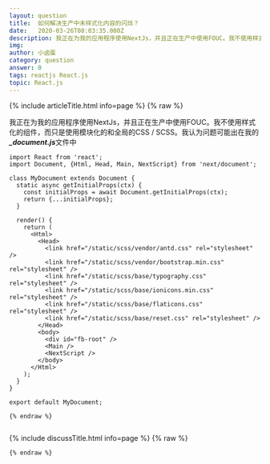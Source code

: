```yaml
---
layout: question
title:  如何解决生产中未样式化内容的闪烁？
date:   2020-03-26T08:03:35.000Z
description: 我正在为我的应用程序使用NextJs，并且正在生产中使用FOUC。我不使用样式化的组件，而只是使用模块化的和全局的CSS / SCSS。我认为问题可能出在...
img: 
author: 小卤蛋
category: question
answer: 0
tags: reactjs React.js
topic: React.js
---
```

<div class="article-root">
  <div class="article">
    {% include articleTitle.html info=page %}
    {% raw %}
    <div class="article-content"><p><font style="vertical-align: inherit;"><font style="vertical-align: inherit;">我正在为我的应用程序使用NextJs，并且正在生产中使用FOUC。</font><font style="vertical-align: inherit;">我不使用样式化的组件，而只是使用模块化的和全局的CSS / SCSS。</font><font style="vertical-align: inherit;">我认为问题可能出在我的</font></font><strong><em><font style="vertical-align: inherit;"><font style="vertical-align: inherit;">_document.js</font></font></em></strong><font style="vertical-align: inherit;"><font style="vertical-align: inherit;">文件中</font></font></p>

<pre><code>import React from 'react';<font></font>
import Document, {Html, Head, Main, NextScript} from 'next/document';<font></font>
<font></font>
class MyDocument extends Document {<font></font>
  static async getInitialProps(ctx) {<font></font>
    const initialProps = await Document.getInitialProps(ctx);<font></font>
    return {...initialProps};<font></font>
  }<font></font>
<font></font>
  render() {<font></font>
    return (<font></font>
      &lt;Html&gt;<font></font>
        &lt;Head&gt;<font></font>
          &lt;link href="/static/scss/vendor/antd.css" rel="stylesheet" /&gt;<font></font>
          &lt;link href="/static/scss/vendor/bootstrap.min.css" rel="stylesheet" /&gt;<font></font>
          &lt;link href="/static/scss/base/typography.css" rel="stylesheet" /&gt;<font></font>
          &lt;link href="/static/scss/base/ionicons.min.css" rel="stylesheet" /&gt;<font></font>
          &lt;link href="/static/scss/base/flaticons.css" rel="stylesheet" /&gt;<font></font>
          &lt;link href="/static/scss/base/reset.css" rel="stylesheet" /&gt;<font></font>
        &lt;/Head&gt;<font></font>
        &lt;body&gt;<font></font>
          &lt;div id="fb-root" /&gt;<font></font>
          &lt;Main /&gt;<font></font>
          &lt;NextScript /&gt;<font></font>
        &lt;/body&gt;<font></font>
      &lt;/Html&gt;<font></font>
    );<font></font>
  }<font></font>
}<font></font>
<font></font>
export default MyDocument;<font></font>
</code></pre></div>
    {% endraw %}
  </div>
  <p style="height: 0;width:0;overflow: hidden;"> 第3744篇《如何解决生产中未样式化内容的闪烁？》来自Winter(https://github.com/aiyld/aiyld.github.io)的站点</p>
  <div class="discuss-wrapper">
    {% include discussTitle.html info=page %}
    {% raw %}
    
    {% endraw %}
  </div>
<div>
